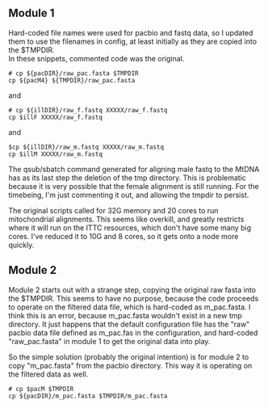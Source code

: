 

## Module 1
Hard-coded file names were used for pacbio and fastq data, so I updated them to use the filenames in config, at least initially as they are copied into the $TMPDIR.  
In these snippets, commented code was the original.
```
# cp ${pacDIR}/raw_pac.fasta $TMPDIR
cp ${pacM4} ${TMPDIR}/raw_pac.fasta
```
and
```
# cp ${illDIR}/raw_f.fastq XXXXX/raw_f.fastq
cp $illF XXXXX/raw_f.fastq
```
and
```
$cp ${illDIR}/raw_m.fastq XXXXX/raw_m.fastq
cp $illM XXXXX/raw_m.fastq
```

The qsub/sbatch command generated for aligning male fastq to the MtDNA has as its last step the deletion of the tmp directory. This is problematic because it is very possible that the female alignment is still running. For the timebeing, I'm just commenting it out, and allowing the tmpdir to persist.

The original scripts called for 32G memory and 20 cores to run mitochondrial alignments. This seems like overkill, and greatly restricts where it will run on the ITTC resources, which don't have some many big cores.  I've reduced it to 10G and 8 cores, so it gets onto a node more quickly. 


## Module 2
Module 2 starts out with a strange step, copying the original raw fasta into the $TMPDIR. This seems to have no purpose, because the code proceeds to operate on the filtered data file, which is hard-coded as m_pac.fasta. I think this is an error, because m_pac.fasta wouldn't exist in a new tmp directory. It just happens that the default configuration file has the "raw" pacbio data file defined as m_pac.fas in the configuration, and hard-coded "raw_pac.fasta" in module 1 to get the original data into play.
  
So the simple solution (probably the original intention) is for module 2 to copy "m_pac.fasta" from the pacbio directory. This way it is operating on the filtered data as well.
```
# cp $pacM $TMPDIR
cp ${pacDIR}/m_pac.fasta $TMPDIR/m_pac.fasta  
```

 


